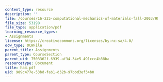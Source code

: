 ```yaml
---
content_type: resource
description: ''
file: /courses/16-225-computational-mechanics-of-materials-fall-2003/989c477e53bdfab1d32b97bbd3ef34b0_ha4.pdf
file_size: 53198
file_type: application/pdf
learning_resource_types:
- Assignments
license: https://creativecommons.org/licenses/by-nc-sa/4.0/
ocw_type: OCWFile
parent_title: Assignments
parent_type: CourseSection
parent_uid: 7503362f-6939-af34-34e5-491cce4b88ba
resourcetype: Document
title: ha4.pdf
uid: 989c477e-53bd-fab1-d32b-97bbd3ef34b0
---
```

